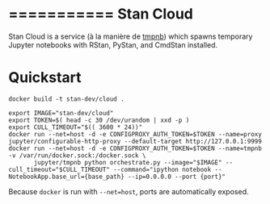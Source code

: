 ===========
Stan Cloud
===========

Stan Cloud is a service (à la manière de [tmpnb](https://github.com/jupyter/tmpnb))
which spawns temporary Jupyter notebooks with RStan, PyStan, and CmdStan installed.

Quickstart
==========

    docker build -t stan-dev/cloud .

    export IMAGE="stan-dev/cloud"
    export TOKEN=$( head -c 30 /dev/urandom | xxd -p )
    export CULL_TIMEOUT="$(( 3600 * 24))"
    docker run --net=host -d -e CONFIGPROXY_AUTH_TOKEN=$TOKEN --name=proxy jupyter/configurable-http-proxy --default-target http://127.0.0.1:9999
    docker run --net=host -d -e CONFIGPROXY_AUTH_TOKEN=$TOKEN --name=tmpnb -v /var/run/docker.sock:/docker.sock \
           jupyter/tmpnb python orchestrate.py --image="$IMAGE" --cull_timeout="$CULL_TIMEOUT" --command="ipython notebook --NotebookApp.base_url={base_path} --ip=0.0.0.0 --port {port}"

Because ``docker`` is run with ``--net=host``, ports are automatically exposed.

